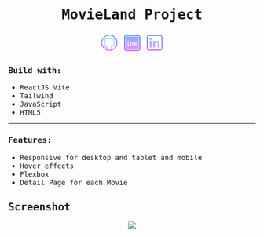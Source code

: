 <h1 align="center"><samp>MovieLand Project</samp> </h1>
<p align="center"> 
  <a href="https://github.com/xoFrey" target="_blank"> <img width="40" align="center" src="./public/img/icons/icons8-github-64.png"/></a>
  <a href="https://movie-db-project-sigma.vercel.app" target="_blank"> <img width="45" align="center" src="./public/img/icons/icons8-livepage-64.png"/></a>
  <a href="https://www.linkedin.com/in/izel-acar-0572332ba/" target="_blank"> <img width="40" align="center" src="./public/img/icons/icons8-linkedin-64.png"/></a>
</p>


<h3><samp>Build with:</samp></h3>
<ul>
<li><samp>ReactJS Vite</samp></li>
<li><samp>Tailwind</samp></li>
<li><samp>JavaScript</samp></li>
<li><samp>HTML5</samp></li>
</ul>

<hr/>

<h3><samp>Features:</samp></h3>
<ul>
<li><samp>Responsive for desktop and tablet and mobile</samp></li>
<li><samp>Hover effects</samp></li>
<li><samp>Flexbox</samp></li>
  <li><samp>Detail Page for each Movie</samp></li>
</ul>




<h2><samp>Screenshot</samp></h2>

<p align="center">
<img  src="./assets/img/Screenshot.png"/>
  
</p>
